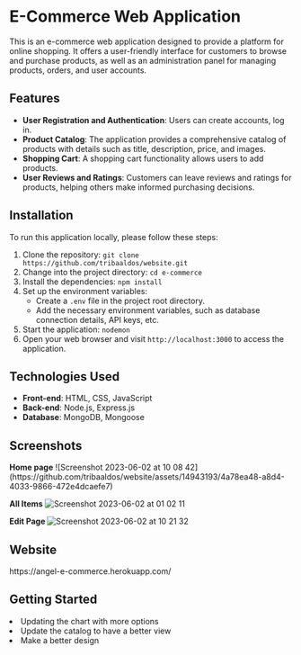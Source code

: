 <h1>E-Commerce Web Application</h1>

<p>This is an e-commerce web application designed to provide a platform for online shopping. It offers a user-friendly interface for customers to browse and purchase products, as well as an administration panel for managing products, orders, and user accounts.</p>

<h2>Features</h2>

<ul>
<li><strong>User Registration and Authentication</strong>: Users can create accounts, log in.</li>
<li><strong>Product Catalog</strong>: The application provides a comprehensive catalog of products with details such as title, description, price, and images.</li>
<li><strong>Shopping Cart</strong>: A shopping cart functionality allows users to add products.
<li><strong>User Reviews and Ratings</strong>: Customers can leave reviews and ratings for products, helping others make informed purchasing decisions.</li>
</ul>

<h2>Installation</h2>

<p>To run this application locally, please follow these steps:</p>

<ol>
<li>Clone the repository: <code>git clone https://github.com/tribaaldos/website.git</code></li>
<li>Change into the project directory: <code>cd e-commerce</code></li>
<li>Install the dependencies: <code>npm install</code></li>
<li>Set up the environment variables:
<ul>
<li>Create a <code>.env</code> file in the project root directory.</li>
<li>Add the necessary environment variables, such as database connection details, API keys, etc.</li>
</ul>
</li>
<li>Start the application: <code>nodemon</code></li>
<li>Open your web browser and visit <code>http://localhost:3000</code> to access the application.</li>
</ol>

<h2>Technologies Used</h2>

<ul>
<li><strong>Front-end</strong>: HTML, CSS, JavaScript</li>
<li><strong>Back-end</strong>: Node.js, Express.js</li>
<li><strong>Database</strong>: MongoDB, Mongoose</li>

</ul>

<h2>Screenshots</h2>
<strong>Home page</Strong>
![Screenshot 2023-06-02 at 10 08 42](https://github.com/tribaaldos/website/assets/14943193/4a78ea48-a8d4-4033-9866-472e4dcaefe7)

<strong>All Items</strong>
![Screenshot 2023-06-02 at 01 02 11](https://github.com/tribaaldos/website/assets/14943193/c6207089-db1c-4136-93ba-7d00c4235650)

<strong> Edit Page </strong>
![Screenshot 2023-06-02 at 10 21 32](https://github.com/tribaaldos/website/assets/14943193/b042dc73-20be-4f94-887b-44b2500f0795)

<h2> Website </h2>
https://angel-e-commerce.herokuapp.com/

<h2> Getting Started </h2>
<li>Updating the chart with more options</li>
<li>Update the catalog to have a better view</li>
<li>Make a better design </li>
